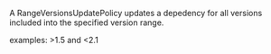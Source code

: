 A RangeVersionsUpdatePolicy updates a depedency for all versions included into the specified version range.

examples: 
	>1.5 and <2.1